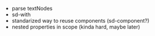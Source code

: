 - parse textNodes
- sd-with
- standarized way to reuse components (sd-component?)
- nested properties in scope (kinda hard, maybe later)